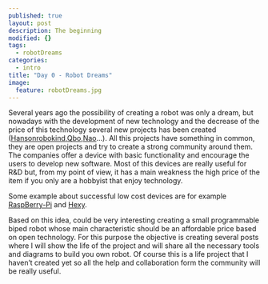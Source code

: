 ```yaml
---
published: true
layout: post
description: The beginning
modified: {}
tags: 
  - robotDreams
categories: 
  - intro
title: "Day 0 - Robot Dreams"
image: 
  feature: robotDreams.jpg
---
```





Several years ago the possibility of creating a robot was only a dream, but nowadays with the development of new technology and the decrease of the price of this technology several new projects has been created ([Hansonrobokind](http://www.robokindrobots.com/),[Qbo](http://thecorpora.com/),[Nao](https://www.aldebaran.com/en/cool-robots/nao)…). All this projects have something in common, they are open projects and try to create a strong community around them. The companies offer a device with basic functionality and encourage the users to develop new software. Most of this devices are really useful for R&D but, from my point of view, it has a main weakness the high price of the item if you only are a hobbyist that enjoy technology.

<!-- more -->

Some example about successful low cost devices are for example [RaspBerry-Pi](https://www.raspberrypi.org/) and [Hexy](http://arcbotics.com/).

Based on this idea, could be very interesting creating a small programmable biped robot whose main characteristic should be an affordable price based on open technology. For this purpose the objective is creating several posts where I will show the life of the project and will share all the necessary tools and diagrams to build you own robot. Of course this is a life project that I haven’t created yet so all the help and collaboration form the community will be really useful.
